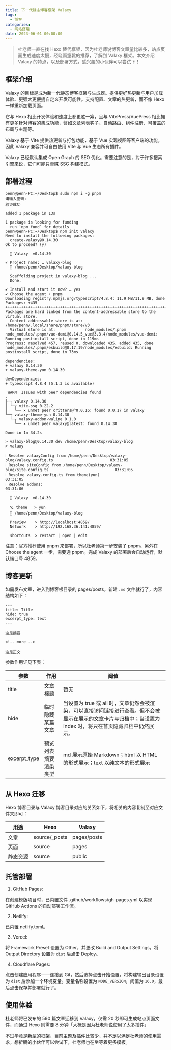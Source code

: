 ```yaml
---
title: 下一代静态博客框架 Valaxy
tags:
  - 博客
categories:
  - 网站搭建
date: 2023-06-01 00:00:00
---
```


> 杜老师一直在找 Hexo 替代框架，因为杜老师说博客文章量比较多，站点页面生成速度太慢，经晓雨童靴的推荐，了解到 Valaxy 框架。本文介绍 Valaxy 的特点，以及部署方式，感兴趣的小伙伴可以尝试下！

<!-- more -->

## 框架介绍

Valaxy 的目标是成为新一代静态博客框架与生成器。提供更好热更新与用户加载体验、更强大更便捷自定义开发可能性。支持配置、文章的热更新，而不像 Hexo 一样重新加载页面。

它与 Hexo 相比开发体验和速度上都更胜一筹，且与 VitePress/VuePress 相比拥有更多针对博客的集成功能，譬如文章列表钩子、自动路由、组件注册、可覆盖的布局与主题等。

Valaxy 基于 Vite 提供热更新与打包功能，基于 Vue 实现视图等客户端的功能。因此 Valaxy 兼容并可自由使用 Vite 与 Vue 生态所有插件。

Valaxy 已经默认集成 Open Graph 的 SEO 优化。需要注意的是，对于许多搜索引擎来说，它们可能只青睐 SSG 构建模式。

## 部署过程

```
penn@penn-PC:~/Desktop$ sudo npm i -g pnpm
请输入密码:
验证成功

added 1 package in 13s

1 package is looking for funding
  run `npm fund` for details
penn@penn-PC:~/Desktop$ npm init valaxy
Need to install the following packages:
  create-valaxy@0.14.30
Ok to proceed? (y) 

  🌌 Valaxy  v0.14.30

✔ Project name: … valaxy-blog
  📁 /home/penn/Desktop/valaxy-blog

  Scaffolding project in valaxy-blog ...
  Done.
                                                                                                              
✔ Install and start it now? … yes
✔ Choose the agent › pnpm
Downloading registry.npmjs.org/typescript/4.8.4: 11.9 MB/11.9 MB, done
Packages: +435
++++++++++++++++++++++++++++++++++++++++++++++++++++++++++++++++++++++++++++++++++++++++++++++++++++++++++++
Packages are hard linked from the content-addressable store to the virtual store.
  Content-addressable store is at: /home/penn/.local/share/pnpm/store/v3
  Virtual store is at:             node_modules/.pnpm
node_modules/.pnpm/vue-demi@0.14.5_vue@3.3.4/node_modules/vue-demi: Running postinstall script, done in 119ms
Progress: resolved 457, reused 0, downloaded 435, added 435, done
node_modules/.pnpm/esbuild@0.17.19/node_modules/esbuild: Running postinstall script, done in 73ms

dependencies:
+ valaxy 0.14.30
+ valaxy-theme-yun 0.14.30

devDependencies:
+ typescript 4.8.4 (5.1.3 is available)

 WARN  Issues with peer dependencies found
.
├─┬ valaxy 0.14.30
│ └─┬ vite-ssg 0.22.2
│   └── ✕ unmet peer critters@^0.0.16: found 0.0.17 in valaxy
└─┬ valaxy-theme-yun 0.14.30
  └─┬ valaxy-addon-waline 0.1.0
    └── ✕ unmet peer valaxy@latest: found 0.14.30

Done in 1m 34.2s

> valaxy-blog@0.14.30 dev /home/penn/Desktop/valaxy-blog
> valaxy

ℹ Resolve valaxyConfig from /home/penn/Desktop/valaxy-blog/valaxy.config.ts                         03:31:05
ℹ Resolve siteConfig from /home/penn/Desktop/valaxy-blog/site.config.ts                             03:31:05
ℹ Resolve valaxy.config.ts from theme(yun)                                                          03:31:05
ℹ Resolve addons:                                                                                   03:31:06

  🌌 Valaxy  v0.14.30

  🪐 theme   > yun
  📁 /home/penn/Desktop/valaxy-blog

  Preview    > http://localhost:4859/
  Network    > http://192.168.36.141:4859/

  shortcuts  > restart | open | edit
```

注意：官方推荐使用 pnpm 来部署，所以杜老师第一步安装了 pnpm。另外在 Choose the agent 一步，需要选 pnpm。完成 Valaxy 的部署后会自动运行，默认端口号 4859。

## 博客更新

如需发布文章，进入到博客根目录的 pages/posts，新建 `.md` 文件就行了，内容结构如下：

```
---
title: Title
hide: true
excerpt_type: text
---

这是摘要

<!-- more -->

这是正文
```

参数作用详见下表：

| 参数 | 作用 | 阈值 |
| - | - | - |
| title | 文章标题 | 暂无 |
| hide | 临时隐藏某篇文章 | 当设置为 true 或 all 时，文章仍然会被渲染，可以直接访问链接进行查看。但不会被显示在展示的文章卡片与归档中；当设置为 index 时，将只在首页隐藏归档中仍然展示。 |
| excerpt_type | 预览列表摘要渲染类型 | md 展示原始 Markdown；html 以 HTML 的形式展示；text 以纯文本的形式展示 |

## 从 Hexo 迁移

Hexo 博客目录与 Valaxy 博客目录对应的关系如下，将相关的内容复制至对应文件夹即可：

| 用途 | Hexo | Valaxy |
| - | - | - |
| 文章 | source/_posts | pages/posts |
| 页面 | source | pages |
| 静态资源 | source | public |

## 托管部署

1. GitHub Pages:

在创建模版项目时，已内置文件 .github/workflows/gh-pages.yml 以实现 GitHub Actions 的自动部署工作流。

2. Netlify:

已内置 netlify.toml。

3. Vercel:

将 Framework Preset 设置为 Other，并更改 Build and Output Settings，将 Output Directory 设置为 `dist` 后点击 Deploy。

4. Cloudflare Pages:

点击创建应用程序——连接到 Git，然后选择点击开始设置，将构建输出目录设置为 `dist` 后添加一个环境变量。变量名称设置为 `NODE_VERSION`，阈值为 `16.0`，最后点击保存并部署就行了。

## 使用体验

杜老师将已发布的 590 篇文章迁移到 Valaxy，仅需 20 秒即可生成站点页面文件，而通过 Hexo 则需要 8 分钟「大概是因为杜老师说使用了太多插件」

不过毕竟是新型的框架，目前主题及插件比较少，并不足以满足杜老师的使用需求，想折腾的小伙伴可以尝试下，杜老师也在坐等着更多模板。